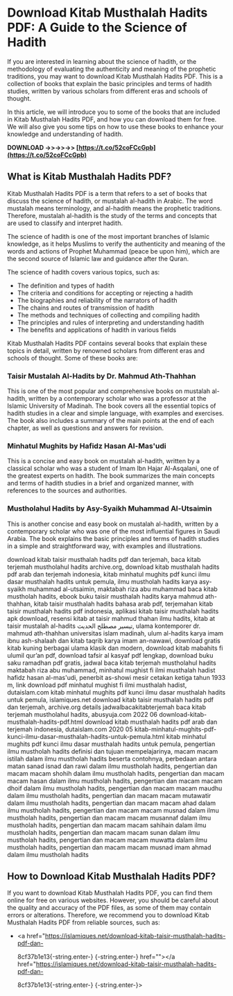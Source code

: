 # Download Kitab Musthalah Hadits PDF: A Guide to the Science of Hadith
 
If you are interested in learning about the science of hadith, or the methodology of evaluating the authenticity and meaning of the prophetic traditions, you may want to download Kitab Musthalah Hadits PDF. This is a collection of books that explain the basic principles and terms of hadith studies, written by various scholars from different eras and schools of thought.
 
In this article, we will introduce you to some of the books that are included in Kitab Musthalah Hadits PDF, and how you can download them for free. We will also give you some tips on how to use these books to enhance your knowledge and understanding of hadith.
 
**DOWNLOAD ->>->>->> [https://t.co/52coFCcGpb](https://t.co/52coFCcGpb)**


 
## What is Kitab Musthalah Hadits PDF?
 
Kitab Musthalah Hadits PDF is a term that refers to a set of books that discuss the science of hadith, or mustalah al-hadith in Arabic. The word mustalah means terminology, and al-hadith means the prophetic traditions. Therefore, mustalah al-hadith is the study of the terms and concepts that are used to classify and interpret hadith.
 
The science of hadith is one of the most important branches of Islamic knowledge, as it helps Muslims to verify the authenticity and meaning of the words and actions of Prophet Muhammad (peace be upon him), which are the second source of Islamic law and guidance after the Quran.
 
The science of hadith covers various topics, such as:
 
- The definition and types of hadith
- The criteria and conditions for accepting or rejecting a hadith
- The biographies and reliability of the narrators of hadith
- The chains and routes of transmission of hadith
- The methods and techniques of collecting and compiling hadith
- The principles and rules of interpreting and understanding hadith
- The benefits and applications of hadith in various fields

Kitab Musthalah Hadits PDF contains several books that explain these topics in detail, written by renowned scholars from different eras and schools of thought. Some of these books are:
 
### Taisir Mustalah Al-Hadits by Dr. Mahmud Ath-Thahhan
 
This is one of the most popular and comprehensive books on mustalah al-hadith, written by a contemporary scholar who was a professor at the Islamic University of Madinah. The book covers all the essential topics of hadith studies in a clear and simple language, with examples and exercises. The book also includes a summary of the main points at the end of each chapter, as well as questions and answers for revision.
 
### Minhatul Mughits by Hafidz Hasan Al-Mas'udi
 
This is a concise and easy book on mustalah al-hadith, written by a classical scholar who was a student of Imam Ibn Hajar Al-Asqalani, one of the greatest experts on hadith. The book summarizes the main concepts and terms of hadith studies in a brief and organized manner, with references to the sources and authorities.
 
### Mustholahul Hadits by Asy-Syaikh Muhammad Al-Utsaimin
 
This is another concise and easy book on mustalah al-hadith, written by a contemporary scholar who was one of the most influential figures in Saudi Arabia. The book explains the basic principles and terms of hadith studies in a simple and straightforward way, with examples and illustrations.
 
download kitab taisir musthalah hadits pdf dan terjemah,  baca kitab terjemah mustholahul hadits archive.org,  download kitab musthalah hadits pdf arab dan terjemah indonesia,  kitab minhatul mughits pdf kunci ilmu dasar musthalah hadits untuk pemula,  ilmu mustholah hadits karya asy-syaikh muhammad al-utsaimin,  maktabah riza abu muhammad baca kitab mustholah hadits,  ebook buku taisir musthalah hadits karya mahmud ath-thahhan,  kitab taisir musthalah hadits bahasa arab pdf,  terjemahan kitab taisir musthalah hadits pdf indonesia,  aplikasi kitab taisir musthalah hadits apk download,  resensi kitab at taisir mahmud thahan ilmu hadits,  kitab at taisir mustalah al-hadits تيسير مصطلح الحديث,  ulama kontemporer dr. mahmud ath-thahhan universitas islam madinah,  ulum al-hadits karya imam ibnu ash-shalaah dan kitab taqrib karya imam an-nawawi,  download gratis kitab kuning berbagai ulama klasik dan modern,  download kitab mabahits fi ulumil qur’an pdf,  download tafsir al kasyaf pdf lengkap,  download buku saku ramadhan pdf gratis,  jadwal baca kitab terjemah mustholahul hadits maktabah riza abu muhammad,  minhatul mughist fi ilmi musthalah hadist hafidz hasan al-mas'udi,  penerbit as-showi mesir cetakan ketiga tahun 1933 m,  link download pdf minhatul mughist fi ilmi musthalah hadist,  dutaislam.com kitab minhatul mughits pdf kunci ilmu dasar musthalah hadits untuk pemula,  islamiques.net download kitab taisir musthalah hadits pdf dan terjemah,  archive.org details jadwalbacakitabterjemah baca kitab terjemah mustholahul hadits,  abusyuja.com 2022 06 download-kitab-musthalah-hadits-pdf.html download kitab musthalah hadits pdf arab dan terjemah indonesia,  dutaislam.com 2020 05 kitab-minhatul-mughits-pdf-kunci-ilmu-dasar-musthalah-hadits-untuk-pemula.html kitab minhatul mughits pdf kunci ilmu dasar musthalah hadits untuk pemula,  pengertian ilmu mustholah hadits definisi dan tujuan mempelajarinya,  macam macam istilah dalam ilmu mustholah hadits beserta contohnya,  perbedaan antara matan sanad isnad dan rawi dalam ilmu mustholah hadits,  pengertian dan macam macam shohih dalam ilmu mustholah hadits,  pengertian dan macam macam hasan dalam ilmu mustholah hadits,  pengertian dan macam macam dhoif dalam ilmu mustholah hadits,  pengertian dan macam macam maudhu dalam ilmu mustholah hadits,  pengertian dan macam macam mutawatir dalam ilmu mustholah hadits,  pengertian dan macam macam ahad dalam ilmu mustholah hadits,  pengertian dan macam macam musnad dalam ilmu mustholah hadits,  pengertian dan macam macam musannaf dalam ilmu mustholah hadits,  pengertian dan macam macam sahihain dalam ilmu mustholah hadits,  pengertian dan macam macam sunan dalam ilmu mustholah hadits,  pengertian dan macam macam muwatta dalam ilmu mustholah hadits,  pengertian dan macam macam musnad imam ahmad dalam ilmu mustholah hadits
 
## How to Download Kitab Musthalah Hadits PDF?
 
If you want to download Kitab Musthalah Hadits PDF, you can find them online for free on various websites. However, you should be careful about the quality and accuracy of the PDF files, as some of them may contain errors or alterations. Therefore, we recommend you to download Kitab Musthalah Hadits PDF from reliable sources, such as:

- <a href="https://islamiques.net/download-kitab-taisir-musthalah-hadits-pdf-dan-</p> 8cf37b1e13{-string.enter-}
{-string.enter-} href=""></a href="https://islamiques.net/download-kitab-taisir-musthalah-hadits-pdf-dan-</p> 8cf37b1e13{-string.enter-}
{-string.enter-}>